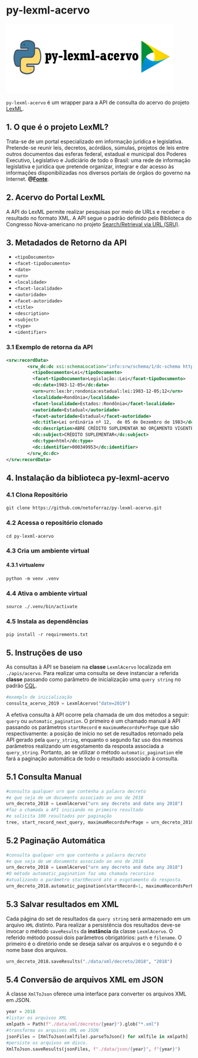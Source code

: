 # py-lexml-acervo
<div style="vertical-align:middle;"><img src="./imgs/py-lexml-acervo.png" /></div>

`py-lexml-acervo` é um wrapper para a API de consulta do acervo do projeto [LexML](https://www12.senado.leg.br/dados-abertos/conjuntos?grupo=legislacao&portal=legislativo).

## 1. O que é o projeto LexML?

Trata-se de um portal especializado em informação jurídica e legislativa. Pretende-se reunir leis, decretos, acórdãos, súmulas, projetos de leis entre outros documentos das esferas federal, estadual e municipal dos Poderes Executivo, Legislativo e Judiciário de todo o Brasil: uma rede de informação legislativa e jurídica que pretende organizar, integrar e dar acesso às informações disponibilizadas nos diversos portais de órgãos do governo na Internet. <strong>@[Fonte](https://projeto.lexml.gov.br/documentacao/destaques-lexml#o-que-lexml)</strong>.

## 2. Acervo do Portal LexML

A API do LexML permite realizar pesquisas por meio de URLs e receber o resultado no formato XML. A API segue o padrão definido pelo Biblioteca do Congresso Nova-americano no projeto [Search/Retrieval via URL (SRU)](http://www.loc.gov/standards/sru/).

## 3. Metadados de Retorno da API

- `<tipoDocumento>`
- `<facet-tipoDocumento>`
- `<date>`
- `<urn>`
- `<localidade>`
- `<facet-localidade>`
- `<autoridade>`
- `<facet-autoridade>`
- `<title>`
- `<description>`
- `<subject>`
- `<type>`
- `<identifier>`

### 3.1 Exemplo de retorna da API
```xml
<srw:recordData>
        <srw_dc:dc xsi:schemaLocation="info:srw/schema/1/dc-schema http://www.loc.gov/z3950/agency/zing/srw/dc-schema.xsd">
          <tipoDocumento>Lei</tipoDocumento>
          <facet-tipoDocumento>Legislação::Lei</facet-tipoDocumento>
          <dc:date>1983-12-05</dc:date>
          <urn>urn:lex:br;rondonia:estadual:lei:1983-12-05;12</urn>
          <localidade>Rondônia</localidade>
          <facet-localidade>Estados::Rondônia</facet-localidade>
          <autoridade>Estadual</autoridade>
          <facet-autoridade>Estadual</facet-autoridade>
          <dc:title>Lei ordinária nº 12,  de 05 de Dezembro de 1983</dc:title>
          <dc:description>ABRE CRÉDITO SUPLEMENTAR NO ORÇAMENTO VIGENTE.</dc:description>
          <dc:subject>CRÉDITO SUPLEMENTAR</dc:subject>
          <dc:type>html</dc:type>
          <dc:identifier>000349953</dc:identifier>
        </srw_dc:dc>
</srw:recordData>
```

## 4. Instalação da biblioteca py-lexml-acervo
### 4.1 Clona Repositório
`git clone https://github.com/netoferraz/py-lexml-acervo.git`<br>
### 4.2 Acessa o repositório clonado
`cd py-lexml-acervo`
### 4.3 Cria um ambiente virtual
#### 4.3.1 virtualenv
`python -m venv .venv`
### 4.4 Ativa o ambiente virtual
`source ./.venv/bin/activate`
### 4.5 Instala as dependências
`pip install -r requirements.txt`

## 5. Instruções de uso
As consultas à API se baseiam na <strong>classe</strong> `LexmlAcervo` localizada em `./apis/acervo`. Para realizar uma consulta se deve instanciar a referida <strong>classe</strong> passando como parâmetro de inicialização uma `query string` no padrão [CQL](https://www.loc.gov/standards/sru/cql/spec.html).

```python
#exemplo de inicialização
consulta_acervo_2019 = LexmlAcervo("date=2019")
```
A efetiva consulta à API ocorre pela chamada de um dos métodos a seguir: `query` ou `automatic_pagination`. O primeiro é um chamado manual à API passando os parâmetros `startRecord` e `maximumRecordsPerPage` que são respectivamente: a posição de início no set de resultados retornado pela API gerado pela `query_string`, enquanto o segundo faz uso dos mesmos parâmetros realizando um esgotamento da resposta associada a `query_string`. Portanto, ao se utilizar o método `automatic_pagination` ele fará a paginação automática de todo o resultado associado à consulta.


## 5.1 Consulta Manual
```python
#consulta qualquer urn que contenha a palavra decreto
#e que seja de um documento associado ao ano de 2018
urn_decreto_2018 = LexmlAcervo("urn any decreto and date any 2018")
#faz a chamada a API iniciando no primeiro resultado
#e solicita 100 resultados por paginação
tree, start_record_next_query, maximumRecordsPerPage = urn_decreto_2018.query(startRecord=1, maximumRecordsPerPage=100)
```

## 5.2 Paginação Automática
```python
#consulta qualquer urn que contenha a palavra decreto
#e que seja de um documento associado ao ano de 2018
urn_decreto_2018 = LexmlAcervo("urn any decreto and date any 2018")
#O método automatic_pagination faz uma chamada recursiva
#atualizando o parâmetro startRecord até o esgotamento da resposta.
urn_decreto_2018.automatic_pagination(startRecord=1, maximumRecordsPerPage=100)
```

## 5.3 Salvar resultados em XML
Cada página do set de resultados da `query string` será armazenado em um arquivo `XML` distinto. Para
realizar a persistência dos resultados deve-se invocar o método `saveResults` da **instância** da classe `LexmlAcervo`. O referido método possui dois parâmetros obrigatórios: `path` e `filename`. O primeiro é o diretório onde se deseja salvar os arquivos e o segundo é o nome base dos arquivos.
```python
urn_decreto_2018.saveResults("./data/xml/decreto/2018", "2018")
```

## 5.4 Conversão de arquivos XML em JSON
A classe `XmlToJson` oferece uma interface para converter os arquivos XML em JSON.
```python
year = 2018
#listar os arquivos XML
xmlpath = Path(f"./data/xml/decreto/{year}").glob("*.xml")
#transforma os arquivos XML em JSON
jsonFiles = [XmlToJson(xmlfile).parseToJson() for xmlfile in xmlpath]
#persiste os arquivos em disco.
XmlToJson.saveResults(jsonFiles, f"./data/json/{year}", f"{year}")
```